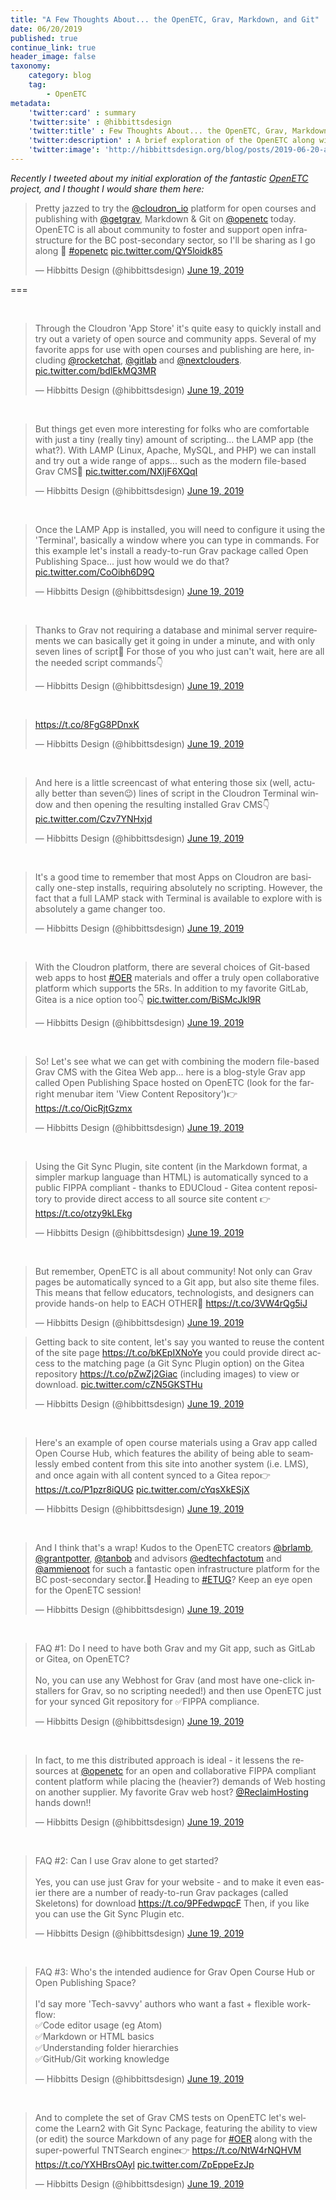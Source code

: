 ```yaml
---
title: "A Few Thoughts About... the OpenETC, Grav, Markdown, and Git"
date: 06/20/2019
published: true
continue_link: true
header_image: false
taxonomy:
    category: blog
    tag:
        - OpenETC
metadata:
    'twitter:card' : summary
    'twitter:site' : @hibbittsdesign
    'twitter:title' : Few Thoughts About... the OpenETC, Grav, Markdown, and Git
    'twitter:description' : A brief exploration of the OpenETC along with Grav, Markdown and Git apps.
    'twitter:image': 'http://hibbittsdesign.org/blog/posts/2019-06-20-a-few-thoughts-about-the-openetc-grav-markdown-and-git/screenshot.png'
---
```


_Recently I tweeted about my initial exploration of the fantastic [OpenETC](https://opened.ca/) project, and I thought I would share them here:_

<blockquote class="twitter-tweet" data-lang="en"><p lang="en" dir="ltr">Pretty jazzed to try the <a href="https://twitter.com/cloudron_io?ref_src=twsrc%5Etfw">@cloudron_io</a> platform for open courses and publishing with <a href="https://twitter.com/getgrav?ref_src=twsrc%5Etfw">@getgrav</a>, Markdown &amp; Git on <a href="https://twitter.com/openetc?ref_src=twsrc%5Etfw">@openetc</a> today. OpenETC is all about community to foster and support open infrastructure for the BC post-secondary sector, so I&#39;ll be sharing as I go along 🚀 <a href="https://twitter.com/hashtag/openetc?src=hash&amp;ref_src=twsrc%5Etfw">#openetc</a> <a href="https://t.co/QY5loidk85">pic.twitter.com/QY5loidk85</a></p>&mdash; Hibbitts Design (@hibbittsdesign) <a href="https://twitter.com/hibbittsdesign/status/1141377047094128640?ref_src=twsrc%5Etfw">June 19, 2019</a></blockquote>
<script async src="https://platform.twitter.com/widgets.js" charset="utf-8"></script>

===

<br>

<blockquote class="twitter-tweet" data-conversation="none" data-lang="en"><p lang="en" dir="ltr">Through the Cloudron &#39;App Store&#39; it&#39;s quite easy to quickly install and try out a variety of open source and community apps. Several of my favorite apps for use with open courses and publishing are here, including <a href="https://twitter.com/RocketChat?ref_src=twsrc%5Etfw">@rocketchat</a>, <a href="https://twitter.com/gitlab?ref_src=twsrc%5Etfw">@gitlab</a> and <a href="https://twitter.com/Nextclouders?ref_src=twsrc%5Etfw">@nextclouders</a>. <a href="https://t.co/bdlEkMQ3MR">pic.twitter.com/bdlEkMQ3MR</a></p>&mdash; Hibbitts Design (@hibbittsdesign) <a href="https://twitter.com/hibbittsdesign/status/1141379753435262976?ref_src=twsrc%5Etfw">June 19, 2019</a></blockquote>
<script async src="https://platform.twitter.com/widgets.js" charset="utf-8"></script>

<br>

<blockquote class="twitter-tweet" data-conversation="none" data-lang="en"><p lang="en" dir="ltr">But things get even more interesting for folks who are comfortable with just a tiny (really tiny) amount of scripting... the LAMP app (the what?). With LAMP (Linux, Apache, MySQL, and PHP) we can install and try out a wide range of apps... such as the modern file-based Grav CMS🎉 <a href="https://t.co/NXIjF6XQqI">pic.twitter.com/NXIjF6XQqI</a></p>&mdash; Hibbitts Design (@hibbittsdesign) <a href="https://twitter.com/hibbittsdesign/status/1141381921370300418?ref_src=twsrc%5Etfw">June 19, 2019</a></blockquote>
<script async src="https://platform.twitter.com/widgets.js" charset="utf-8"></script>

<br>

<blockquote class="twitter-tweet" data-conversation="none" data-lang="en"><p lang="en" dir="ltr">Once the LAMP App is installed, you will need to configure it using the &#39;Terminal&#39;, basically a window where you can type in commands. For this example let&#39;s install a ready-to-run Grav package called Open Publishing Space... just how would we do that? <a href="https://t.co/CoOibh6D9Q">pic.twitter.com/CoOibh6D9Q</a></p>&mdash; Hibbitts Design (@hibbittsdesign) <a href="https://twitter.com/hibbittsdesign/status/1141385525007306752?ref_src=twsrc%5Etfw">June 19, 2019</a></blockquote>
<script async src="https://platform.twitter.com/widgets.js" charset="utf-8"></script>

<br>

<blockquote class="twitter-tweet" data-lang="en"><p lang="en" dir="ltr">Thanks to Grav not requiring a database and minimal server requirements we can basically get it going in under a minute, and with only seven lines of script🙂 For those of you who just can&#39;t wait, here are all the needed script commands👇</p>&mdash; Hibbitts Design (@hibbittsdesign) <a href="https://twitter.com/hibbittsdesign/status/1141387929241055232?ref_src=twsrc%5Etfw">June 19, 2019</a></blockquote>
<script async src="https://platform.twitter.com/widgets.js" charset="utf-8"></script>

<br>

<blockquote class="twitter-tweet" data-conversation="none" data-lang="en"><p lang="und" dir="ltr"><a href="https://t.co/8FgG8PDnxK">https://t.co/8FgG8PDnxK</a></p>&mdash; Hibbitts Design (@hibbittsdesign) <a href="https://twitter.com/hibbittsdesign/status/1141390462290284544?ref_src=twsrc%5Etfw">June 19, 2019</a></blockquote>
<script async src="https://platform.twitter.com/widgets.js" charset="utf-8"></script>

<br>

<blockquote class="twitter-tweet" data-conversation="none" data-lang="en"><p lang="en" dir="ltr">And here is a little screencast of what entering those six (well, actually better than seven😉) lines of script in the Cloudron Terminal window and then opening the resulting installed Grav CMS👇 <a href="https://t.co/Czv7YNHxjd">pic.twitter.com/Czv7YNHxjd</a></p>&mdash; Hibbitts Design (@hibbittsdesign) <a href="https://twitter.com/hibbittsdesign/status/1141399228029132800?ref_src=twsrc%5Etfw">June 19, 2019</a></blockquote>
<script async src="https://platform.twitter.com/widgets.js" charset="utf-8"></script>

<br>

<blockquote class="twitter-tweet" data-conversation="none" data-lang="en"><p lang="en" dir="ltr">It&#39;s a good time to remember that most Apps on Cloudron are basically one-step installs, requiring absolutely no scripting. However, the fact that a full LAMP stack with Terminal is available to explore with is absolutely a game changer too.</p>&mdash; Hibbitts Design (@hibbittsdesign) <a href="https://twitter.com/hibbittsdesign/status/1141400320339107840?ref_src=twsrc%5Etfw">June 19, 2019</a></blockquote>
<script async src="https://platform.twitter.com/widgets.js" charset="utf-8"></script>

<br>

<blockquote class="twitter-tweet" data-conversation="none" data-lang="en"><p lang="en" dir="ltr">With the Cloudron platform, there are several choices of Git-based web apps to host <a href="https://twitter.com/hashtag/OER?src=hash&amp;ref_src=twsrc%5Etfw">#OER</a> materials and offer a truly open collaborative platform which supports the 5Rs. In addition to my favorite GitLab, Gitea is a nice option too👇 <a href="https://t.co/BiSMcJkl9R">pic.twitter.com/BiSMcJkl9R</a></p>&mdash; Hibbitts Design (@hibbittsdesign) <a href="https://twitter.com/hibbittsdesign/status/1141402283504066565?ref_src=twsrc%5Etfw">June 19, 2019</a></blockquote>
<script async src="https://platform.twitter.com/widgets.js" charset="utf-8"></script>

<br>

<blockquote class="twitter-tweet" data-conversation="none" data-lang="en"><p lang="en" dir="ltr">So! Let&#39;s see what we can get with combining the modern file-based Grav CMS with the Gitea Web app... here is a blog-style Grav app called Open Publishing Space hosted on OpenETC (look for the far-right menubar item &#39;View Content Repository&#39;)👉<a href="https://t.co/OicRjtGzmx">https://t.co/OicRjtGzmx</a></p>&mdash; Hibbitts Design (@hibbittsdesign) <a href="https://twitter.com/hibbittsdesign/status/1141403374459293696?ref_src=twsrc%5Etfw">June 19, 2019</a></blockquote>
<script async src="https://platform.twitter.com/widgets.js" charset="utf-8"></script>

<br>

<blockquote class="twitter-tweet" data-conversation="none" data-lang="en"><p lang="en" dir="ltr">Using the Git Sync Plugin, site content (in the Markdown format, a simpler markup language than HTML) is automatically synced to a public FIPPA compliant - thanks to EDUCloud - Gitea content repository to provide direct access to all source site content 👉 <a href="https://t.co/otzy9kLEkg">https://t.co/otzy9kLEkg</a></p>&mdash; Hibbitts Design (@hibbittsdesign) <a href="https://twitter.com/hibbittsdesign/status/1141404836572696576?ref_src=twsrc%5Etfw">June 19, 2019</a></blockquote>
<script async src="https://platform.twitter.com/widgets.js" charset="utf-8"></script>

<br>

<blockquote class="twitter-tweet" data-conversation="none" data-lang="en"><p lang="en" dir="ltr">But remember, OpenETC is all about community! Not only can Grav pages be automatically synced to a Git app, but also site theme files. This means that fellow educators, technologists, and designers can provide hands-on help to EACH OTHER🤝 <a href="https://t.co/3VW4rQg5iJ">https://t.co/3VW4rQg5iJ</a></p>&mdash; Hibbitts Design (@hibbittsdesign) <a href="https://twitter.com/hibbittsdesign/status/1141405825077927936?ref_src=twsrc%5Etfw">June 19, 2019</a></blockquote>
<script async src="https://platform.twitter.com/widgets.js" charset="utf-8"></script>


<blockquote class="twitter-tweet" data-conversation="none" data-lang="en"><p lang="en" dir="ltr">Getting back to site content, let&#39;s say you wanted to reuse the content of the site page <a href="https://t.co/bKEpIXNoYe">https://t.co/bKEpIXNoYe</a> you could provide direct access to the matching page (a Git Sync Plugin option) on the Gitea repository <a href="https://t.co/pZwZj2Giac">https://t.co/pZwZj2Giac</a> (including images) to view or download. <a href="https://t.co/cZN5GKSTHu">pic.twitter.com/cZN5GKSTHu</a></p>&mdash; Hibbitts Design (@hibbittsdesign) <a href="https://twitter.com/hibbittsdesign/status/1141407692897964036?ref_src=twsrc%5Etfw">June 19, 2019</a></blockquote>
<script async src="https://platform.twitter.com/widgets.js" charset="utf-8"></script>

<br>

<blockquote class="twitter-tweet" data-conversation="none" data-lang="en"><p lang="en" dir="ltr">Here&#39;s an example of open course materials using a Grav app called Open Course Hub, which features the ability of being able to seamlessly embed content from this site into another system (i.e. LMS), and once again with all content synced to a Gitea repo👉 <a href="https://t.co/P1pzr8iQUG">https://t.co/P1pzr8iQUG</a> <a href="https://t.co/cYqsXkESjX">pic.twitter.com/cYqsXkESjX</a></p>&mdash; Hibbitts Design (@hibbittsdesign) <a href="https://twitter.com/hibbittsdesign/status/1141410136407175169?ref_src=twsrc%5Etfw">June 19, 2019</a></blockquote>
<script async src="https://platform.twitter.com/widgets.js" charset="utf-8"></script>

<br>

<blockquote class="twitter-tweet" data-conversation="none" data-lang="en"><p lang="en" dir="ltr">And I think that&#39;s a wrap! Kudos to the OpenETC creators <a href="https://twitter.com/brlamb?ref_src=twsrc%5Etfw">@brlamb</a>, <a href="https://twitter.com/grantpotter?ref_src=twsrc%5Etfw">@grantpotter</a>, <a href="https://twitter.com/tanbob?ref_src=twsrc%5Etfw">@tanbob</a> and advisors <a href="https://twitter.com/edtechfactotum?ref_src=twsrc%5Etfw">@edtechfactotum</a> and <a href="https://twitter.com/ammienoot?ref_src=twsrc%5Etfw">@ammienoot</a> for such a fantastic open infrastructure platform for the BC post-secondary sector.🎉 Heading to <a href="https://twitter.com/hashtag/ETUG?src=hash&amp;ref_src=twsrc%5Etfw">#ETUG</a>? Keep an eye open for the OpenETC session!</p>&mdash; Hibbitts Design (@hibbittsdesign) <a href="https://twitter.com/hibbittsdesign/status/1141412153674457088?ref_src=twsrc%5Etfw">June 19, 2019</a></blockquote>
<script async src="https://platform.twitter.com/widgets.js" charset="utf-8"></script>

<br>

<blockquote class="twitter-tweet" data-conversation="none" data-lang="en"><p lang="en" dir="ltr">FAQ #1: Do I need to have both Grav and my Git app, such as GitLab or Gitea, on OpenETC?<br><br>No, you can use any Webhost for Grav (and most have one-click installers for Grav, so no scripting needed!) and then use OpenETC just for your synced Git repository for ✅FIPPA compliance.</p>&mdash; Hibbitts Design (@hibbittsdesign) <a href="https://twitter.com/hibbittsdesign/status/1141427548439474176?ref_src=twsrc%5Etfw">June 19, 2019</a></blockquote>
<script async src="https://platform.twitter.com/widgets.js" charset="utf-8"></script>

<br>

<blockquote class="twitter-tweet" data-conversation="none" data-lang="en"><p lang="en" dir="ltr">In fact, to me this distributed approach is ideal - it lessens the resources at <a href="https://twitter.com/openetc?ref_src=twsrc%5Etfw">@openetc</a> for an open and collaborative FIPPA compliant content platform while placing the (heavier?) demands of Web hosting on another supplier. My favorite Grav web host? <a href="https://twitter.com/ReclaimHosting?ref_src=twsrc%5Etfw">@ReclaimHosting</a> hands down!!</p>&mdash; Hibbitts Design (@hibbittsdesign) <a href="https://twitter.com/hibbittsdesign/status/1141430442861613056?ref_src=twsrc%5Etfw">June 19, 2019</a></blockquote>
<script async src="https://platform.twitter.com/widgets.js" charset="utf-8"></script>

<br>

<blockquote class="twitter-tweet" data-conversation="none" data-lang="en"><p lang="en" dir="ltr">FAQ #2: Can I use Grav alone to get started?<br><br>Yes, you can use just Grav for your website - and to make it even easier there are a number of ready-to-run Grav packages (called Skeletons) for download <a href="https://t.co/9PFedwpqcF">https://t.co/9PFedwpqcF</a> Then, if you like you can use the Git Sync Plugin etc.</p>&mdash; Hibbitts Design (@hibbittsdesign) <a href="https://twitter.com/hibbittsdesign/status/1141448885631455232?ref_src=twsrc%5Etfw">June 19, 2019</a></blockquote>
<script async src="https://platform.twitter.com/widgets.js" charset="utf-8"></script>

<br>

<blockquote class="twitter-tweet" data-conversation="none" data-lang="en"><p lang="en" dir="ltr">FAQ #3: Who&#39;s the intended audience for Grav Open Course Hub or Open Publishing Space?<br><br>I&#39;d say more &#39;Tech-savvy&#39; authors who want a fast + flexible workflow:<br>✅Code editor usage (eg Atom)<br>✅Markdown or HTML basics<br>✅Understanding folder hierarchies<br>✅GitHub/Git working knowledge</p>&mdash; Hibbitts Design (@hibbittsdesign) <a href="https://twitter.com/hibbittsdesign/status/1141453898865004545?ref_src=twsrc%5Etfw">June 19, 2019</a></blockquote>
<script async src="https://platform.twitter.com/widgets.js" charset="utf-8"></script>

<br>

<blockquote class="twitter-tweet" data-conversation="none" data-lang="en"><p lang="en" dir="ltr">And to complete the set of Grav CMS tests on OpenETC let&#39;s welcome the Learn2 with Git Sync Package, featuring the ability to view (or edit) the source Markdown of any page for <a href="https://twitter.com/hashtag/OER?src=hash&amp;ref_src=twsrc%5Etfw">#OER</a> along with the super-powerful TNTSearch engine👉 <a href="https://t.co/NtW4rNQHVM">https://t.co/NtW4rNQHVM</a> <a href="https://t.co/YXHBrsOAyl">https://t.co/YXHBrsOAyl</a> <a href="https://t.co/ZpEppeEzJp">pic.twitter.com/ZpEppeEzJp</a></p>&mdash; Hibbitts Design (@hibbittsdesign) <a href="https://twitter.com/hibbittsdesign/status/1141464902265032705?ref_src=twsrc%5Etfw">June 19, 2019</a></blockquote>
<script async src="https://platform.twitter.com/widgets.js" charset="utf-8"></script>
